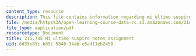 ```yaml
---
content_type: resource
description: This file contains information regarding mi ultimo suspiro notes assignment.
file: /media/https%3A/open-learning-course-data-rc.s3.amazonaws.com/21g-735-advanced-topics-in-hispanic-literature-and-film-the-films-of-luis-bunuel-fall-2013/6d35e85cb85c534034abe5ad11eb2458_MIT21G_735F13_ultimo_asgn.pdf
file_type: application/pdf
resourcetype: Document
title: 21G.735 Mi ultimo suspiro notes assignment
uid: 6d35e85c-b85c-5340-34ab-e5ad11eb2458
---
```

